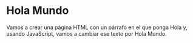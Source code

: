 # Hola Mundo

Vamos a crear una página HTML con un párrafo en el que ponga Hola y, usando JavaScript, vamos a cambiar ese texto por Hola Mundo.
